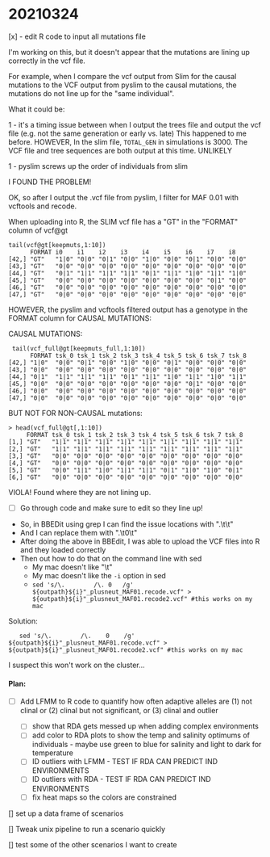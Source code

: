 # 20210324

[x] - edit R code to input all mutations file

I'm working on this, but it doesn't appear that the mutations are lining up correctly in the vcf file.

For example, when I compare the vcf output from Slim for the causal mutations to the 
VCF output from pyslim to the causal mutations, 
the mutations do not line up for the "same individual".

What it could be:

1 - it's a timing issue between when I output the trees file and output the vcf file 
(e.g. not the same generation or early vs. late) This happened to me before. HOWEVER,
In the slim file, `TOTAL_GEN` in simulations is 3000. 
The VCF file and tree sequences are both output at this time. UNLIKELY

1 - pyslim screws up the order of individuals from slim

I FOUND THE PROBLEM!

OK, so after I output the .vcf file from pyslim, I filter for MAF 0.01 with vcftools and recode.

When uploading into R, the SLIM vcf file has a "GT" in the "FORMAT" column of 
vcf@gt

```
tail(vcf@gt[keepmuts,1:10])
      FORMAT i0    i1    i2    i3    i4    i5    i6    i7    i8   
[42,] "GT"   "1|0" "0|0" "0|1" "0|0" "1|0" "0|0" "0|1" "0|0" "0|0"
[43,] "GT"   "0|0" "0|0" "0|0" "0|0" "0|0" "0|0" "0|0" "0|0" "0|0"
[44,] "GT"   "0|1" "1|1" "1|1" "1|1" "0|1" "1|1" "1|0" "1|1" "1|0"
[45,] "GT"   "0|0" "0|0" "0|0" "0|0" "0|0" "0|0" "0|0" "0|1" "0|0"
[46,] "GT"   "0|0" "0|0" "0|0" "0|0" "0|0" "0|0" "0|0" "0|0" "0|0"
[47,] "GT"   "0|0" "0|0" "0|0" "0|0" "0|0" "0|0" "0|0" "0|0" "0|0"
```

HOWEVER, the pyslim and vcftools filtered output has a genotype in the FORMAT column for CAUSAL MUTATIONS:

CAUSAL MUTATIONS:
```
 tail(vcf_full@gt[keepmuts_full,1:10])
      FORMAT tsk_0 tsk_1 tsk_2 tsk_3 tsk_4 tsk_5 tsk_6 tsk_7 tsk_8
[42,] "1|0"  "0|0" "0|1" "0|0" "1|0" "0|0" "0|1" "0|0" "0|0" "0|0"
[43,] "0|0"  "0|0" "0|0" "0|0" "0|0" "0|0" "0|0" "0|0" "0|0" "0|0"
[44,] "0|1"  "1|1" "1|1" "1|1" "0|1" "1|1" "1|0" "1|1" "1|0" "1|1"
[45,] "0|0"  "0|0" "0|0" "0|0" "0|0" "0|0" "0|0" "0|1" "0|0" "0|0"
[46,] "0|0"  "0|0" "0|0" "0|0" "0|0" "0|0" "0|0" "0|0" "0|0" "0|0"
[47,] "0|0"  "0|0" "0|0" "0|0" "0|0" "0|0" "0|0" "0|0" "0|0" "0|0"
```

BUT NOT FOR NON-CAUSAL mutations:
```
> head(vcf_full@gt[,1:10])
     FORMAT tsk_0 tsk_1 tsk_2 tsk_3 tsk_4 tsk_5 tsk_6 tsk_7 tsk_8
[1,] "GT"   "1|1" "1|1" "1|1" "1|1" "1|1" "1|1" "1|1" "1|1" "1|1"
[2,] "GT"   "1|1" "1|1" "1|1" "1|1" "1|1" "1|1" "1|1" "1|1" "1|1"
[3,] "GT"   "0|0" "0|0" "0|0" "0|0" "0|0" "0|0" "0|0" "0|0" "0|0"
[4,] "GT"   "0|0" "0|0" "0|0" "0|0" "0|0" "0|0" "0|0" "0|0" "0|0"
[5,] "GT"   "0|0" "1|1" "1|0" "1|1" "1|1" "0|1" "1|0" "1|0" "0|1"
[6,] "GT"   "0|0" "0|0" "0|0" "0|0" "0|0" "0|0" "0|0" "0|0" "0|0"
```

VIOLA! Found where they are not lining up. 

- [ ] Go through code and make sure to edit so they line up!

* So, in BBEDit using grep I can find the issue locations with "\.\t\t"
* And I can replace them with "\.\t0\t"
* After doing the above in BBEdit, I was able to upload the VCF files into R and they loaded correctly
* Then out how to do that on the command line with sed
	* My mac doesn't like "\t"
	* My mac doesn't like the `-i` option in sed
	* `sed 's/\.		/\.	0	/g' ${outpath}${i}"_plusneut_MAF01.recode.vcf" > ${outpath}${i}"_plusneut_MAF01.recode2.vcf" #this works on my mac`
	

Solution:

`   sed 's/\.        /\.    0    /g' ${outpath}${i}"_plusneut_MAF01.recode.vcf" > ${outpath}${i}"_plusneut_MAF01.recode2.vcf" #this works on my mac`

I suspect this won't work on the cluster...


#### Plan:

- [ ] Add LFMM to R code to quantify how often adaptive alleles are (1) not clinal or (2) clinal but not significant, or (3) clinal and outlier

	- [ ] show that RDA gets messed up when adding complex environments
    - [ ] add color to RDA plots to show the temp and salinity optimums of individuals - maybe use green to blue for salinity and light to dark for temperature
    - [ ]  ID outliers with LFMM - TEST IF RDA CAN PREDICT IND ENVIRONMENTS
    - [ ]  ID outliers with RDA - TEST IF RDA CAN PREDICT IND ENVIRONMENTS
    - [ ] fix heat maps so the colors are constrained

[] set up a data frame of scenarios

[] Tweak unix pipeline to run a scenario quickly

[] test some of the other scenarios I want to create
